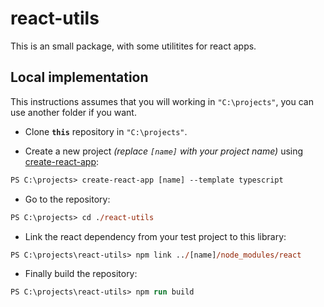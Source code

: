 # react-utils

This is an small package, with some utilitites for react apps.

## Local implementation

This instructions assumes that you will working in `"C:\projects"`, you can use another folder if you want.

- Clone __`this`__ repository in `"C:\projects"`.

- Create a new project _(replace `[name]` with your project name)_ using [create-react-app](https://github.com/facebook/create-react-app):
```ps
PS C:\projects> create-react-app [name] --template typescript
```

- Go to the repository:
```ps
PS C:\projects> cd ./react-utils
```

- Link the react dependency from your test project to this library:
```ps
PS C:\projects\react-utils> npm link ../[name]/node_modules/react
```

- Finally build the repository:
```ps
PS C:\projects\react-utils> npm run build
```